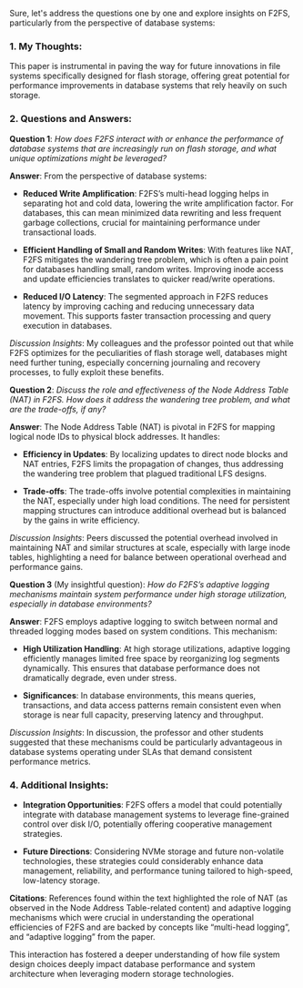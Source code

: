 Sure, let's address the questions one by one and explore insights on F2FS, particularly from the perspective of database systems:

### 1. My Thoughts:

This paper is instrumental in paving the way for future innovations in file systems specifically designed for flash storage, offering great potential for performance improvements in database systems that rely heavily on such storage.

### 2. Questions and Answers:

**Question 1**: *How does F2FS interact with or enhance the performance of database systems that are increasingly run on flash storage, and what unique optimizations might be leveraged?*

**Answer**: From the perspective of database systems:

- **Reduced Write Amplification**: F2FS’s multi-head logging helps in separating hot and cold data, lowering the write amplification factor. For databases, this can mean minimized data rewriting and less frequent garbage collections, crucial for maintaining performance under transactional loads.

- **Efficient Handling of Small and Random Writes**: With features like NAT, F2FS mitigates the wandering tree problem, which is often a pain point for databases handling small, random writes. Improving inode access and update efficiencies translates to quicker read/write operations.

- **Reduced I/O Latency**: The segmented approach in F2FS reduces latency by improving caching and reducing unnecessary data movement. This supports faster transaction processing and query execution in databases.

*Discussion Insights*: My colleagues and the professor pointed out that while F2FS optimizes for the peculiarities of flash storage well, databases might need further tuning, especially concerning journaling and recovery processes, to fully exploit these benefits.

**Question 2**: *Discuss the role and effectiveness of the Node Address Table (NAT) in F2FS. How does it address the wandering tree problem, and what are the trade-offs, if any?*

**Answer**: The Node Address Table (NAT) is pivotal in F2FS for mapping logical node IDs to physical block addresses. It handles:

- **Efficiency in Updates**: By localizing updates to direct node blocks and NAT entries, F2FS limits the propagation of changes, thus addressing the wandering tree problem that plagued traditional LFS designs.
  
- **Trade-offs**: The trade-offs involve potential complexities in maintaining the NAT, especially under high load conditions. The need for persistent mapping structures can introduce additional overhead but is balanced by the gains in write efficiency.

*Discussion Insights*: Peers discussed the potential overhead involved in maintaining NAT and similar structures at scale, especially with large inode tables, highlighting a need for balance between operational overhead and performance gains.

**Question 3** (My insightful question): *How do F2FS’s adaptive logging mechanisms maintain system performance under high storage utilization, especially in database environments?*

**Answer**: F2FS employs adaptive logging to switch between normal and threaded logging modes based on system conditions. This mechanism:

- **High Utilization Handling**: At high storage utilizations, adaptive logging efficiently manages limited free space by reorganizing log segments dynamically. This ensures that database performance does not dramatically degrade, even under stress.

- **Significances**: In database environments, this means queries, transactions, and data access patterns remain consistent even when storage is near full capacity, preserving latency and throughput.

*Discussion Insights*: In discussion, the professor and other students suggested that these mechanisms could be particularly advantageous in database systems operating under SLAs that demand consistent performance metrics.

### 4. Additional Insights:
- **Integration Opportunities**: F2FS offers a model that could potentially integrate with database management systems to leverage fine-grained control over disk I/O, potentially offering cooperative management strategies.
  
- **Future Directions**: Considering NVMe storage and future non-volatile technologies, these strategies could considerably enhance data management, reliability, and performance tuning tailored to high-speed, low-latency storage.

**Citations**: References found within the text highlighted the role of NAT (as observed in the Node Address Table-related content) and adaptive logging mechanisms which were crucial in understanding the operational efficiencies of F2FS and are backed by concepts like “multi-head logging”, and “adaptive logging” from the paper.

This interaction has fostered a deeper understanding of how file system design choices deeply impact database performance and system architecture when leveraging modern storage technologies.